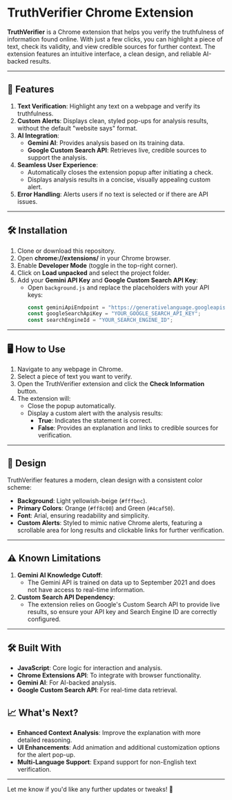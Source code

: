# TruthVerifier Chrome Extension

**TruthVerifier** is a Chrome extension that helps you verify the truthfulness of information found online. With just a few clicks, you can highlight a piece of text, check its validity, and view credible sources for further context. The extension features an intuitive interface, a clean design, and reliable AI-backed results.

---

## 🚀 Features

1. **Text Verification**: Highlight any text on a webpage and verify its truthfulness.
2. **Custom Alerts**: Displays clean, styled pop-ups for analysis results, without the default "website says" format.
3. **AI Integration**:
   - **Gemini AI**: Provides analysis based on its training data.
   - **Google Custom Search API**: Retrieves live, credible sources to support the analysis.
4. **Seamless User Experience**:
   - Automatically closes the extension popup after initiating a check.
   - Displays analysis results in a concise, visually appealing custom alert.
5. **Error Handling**: Alerts users if no text is selected or if there are API issues.

---

## 🛠️ Installation

1. Clone or download this repository.
2. Open **chrome://extensions/** in your Chrome browser.
3. Enable **Developer Mode** (toggle in the top-right corner).
4. Click on **Load unpacked** and select the project folder.
5. Add your **Gemini API Key** and **Google Custom Search API Key**:
   - Open `background.js` and replace the placeholders with your API keys:
     ```javascript
     const geminiApiEndpoint = "https://generativelanguage.googleapis.com/v1beta/models/gemini-1.5-flash-latest:generateContent?key=YOUR_GEMINI_API_KEY";
     const googleSearchApiKey = "YOUR_GOOGLE_SEARCH_API_KEY";
     const searchEngineId = "YOUR_SEARCH_ENGINE_ID";
     ```

---

## 🖥️ How to Use

1. Navigate to any webpage in Chrome.
2. Select a piece of text you want to verify.
3. Open the TruthVerifier extension and click the **Check Information** button.
4. The extension will:
   - Close the popup automatically.
   - Display a custom alert with the analysis results:
     - **True**: Indicates the statement is correct.
     - **False**: Provides an explanation and links to credible sources for verification.

---

## 🌟 Design

TruthVerifier features a modern, clean design with a consistent color scheme:

- **Background**: Light yellowish-beige (`#fffbec`).
- **Primary Colors**: Orange (`#ff8c00`) and Green (`#4caf50`).
- **Font**: Arial, ensuring readability and simplicity.
- **Custom Alerts**: Styled to mimic native Chrome alerts, featuring a scrollable area for long results and clickable links for further verification.

---

## ⚠️ Known Limitations

1. **Gemini AI Knowledge Cutoff**:
   - The Gemini API is trained on data up to September 2021 and does not have access to real-time information.
2. **Custom Search API Dependency**:
   - The extension relies on Google's Custom Search API to provide live results, so ensure your API key and Search Engine ID are correctly configured.

---

## 🛠️ Built With

- **JavaScript**: Core logic for interaction and analysis.
- **Chrome Extensions API**: To integrate with browser functionality.
- **Gemini AI**: For AI-backed analysis.
- **Google Custom Search API**: For real-time data retrieval.


## 📈 What's Next?

- **Enhanced Context Analysis**: Improve the explanation with more detailed reasoning.
- **UI Enhancements**: Add animation and additional customization options for the alert pop-up.
- **Multi-Language Support**: Expand support for non-English text verification.

---

Let me know if you'd like any further updates or tweaks! 🚀
